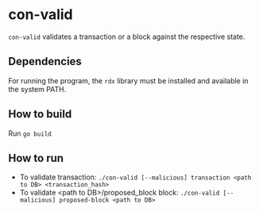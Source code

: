 # con-valid

`con-valid` validates a transaction or a block against the respective state.

## Dependencies

For running the program, the `rdx` library must be installed and available in the system PATH.

## How to build

Run ``go build``

## How to run

- To validate transaction: ``./con-valid [--malicious] transaction <path to DB> <transaction_hash>``
- To validate \<path to DB\>/proposed_block block: ``./con-valid [--malicious] proposed-block <path to DB>``
